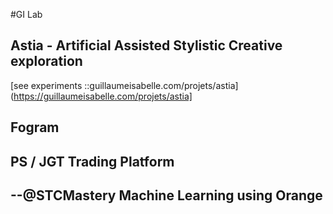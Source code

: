 #GI Lab

## Astia - Artificial Assisted Stylistic Creative exploration 

[see experiments ::guillaumeisabelle.com/projets/astia](https://guillaumeisabelle.com/projets/astia]

## Fogram

## PS / JGT Trading Platform

## --@STCMastery Machine Learning using Orange
